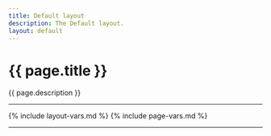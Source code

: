 ```yaml
---
title: Default layout
description: The Default layout.
layout: default
---
```


# {{ page.title }}

{{ page.description }}

---

{% include layout-vars.md %}
{% include page-vars.md %}

---